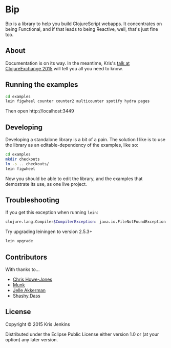 # Bip

Bip is a library to help you build ClojureScript webapps. It
concentrates on being Functional, and if that leads to being Reactive,
well, that's just fine too.

<!-- [![Clojars Project](http://clojars.org/bip/latest-version.svg)](http://clojars.org/bip) -->

<!-- [![Build Status](https://travis-ci.org/tggreene/bip.svg?branch=0.1.0)](https://travis-ci.org/tggreene/bip) -->

## About

Documentation is on its way. In the meantime, Kris's [talk at ClojureExchange 2015](https://skillsmatter.com/skillscasts/7227-clojurescript-architecting-for-scale)
will tell you all you need to know.

## Running the examples

``` sh
cd examples
lein figwheel counter counter2 multicounter spotify hydra pages
```

Then open http://localhost:3449

## Developing

Developing a standalone library is a bit of a pain. The solution I like is to use the library as an editable-dependency of the examples, like so:

``` sh
cd examples
mkdir checkouts
ln -s .. checkouts/
lein figwheel
```

Now you should be able to edit the library, and the examples that demostrate its use, as one live project.

## Troubleshooting

If you get this exception when running `lein`:

``` sh
clojure.lang.Compiler$CompilerException: java.io.FileNotFoundException: Could not locate cljs/analyzer__init.class or cljs/analyzer.clj on classpath: , compiling:(figwheel_sidecar/utils.clj:1:1)
```

Try upgrading leiningen to version 2.5.3+

``` sh
lein upgrade
```

## Contributors

With thanks to...

* [Chris Howe-Jones](https://github.com/chrishowejones)
* [Munk](https://github.com/munk)
* [Jelle Akkerman](https://github.com/jellea)
* [Shashy Dass](https://github.com/esdee)

## License

Copyright © 2015 Kris Jenkins

Distributed under the Eclipse Public License either version 1.0 or (at
your option) any later version.
